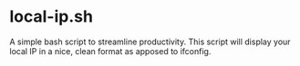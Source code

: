 # local-ip.sh
A simple bash script to streamline productivity. This script will display your local IP in a nice, clean format as apposed to ifconfig.
